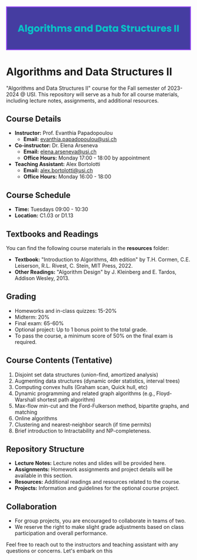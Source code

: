 ![Project Banner](.gfx/banner-root.png)
# Algorithms and Data Structures II

"Algorithms and Data Structures II" course for the Fall semester of 2023-2024 @ USI. This repository will serve as a hub for all course materials, including lecture notes, assignments, and additional resources. 

## Course Details
- **Instructor:** Prof. Evanthia Papadopoulou
  - **Email:** [evanthia.papadopoulou@usi.ch](mailto:evanthia.papadopoulou@usi.ch)
- **Co-instructor:** Dr. Elena Arseneva
  - **Email:** [elena.arseneva@usi.ch](mailto:elena.arseneva@usi.ch)
  - **Office Hours:** Monday 17:00 - 18:00 by appointment
- **Teaching Assistant:** Alex Bortolotti
  - **Email:** [alex.bortolotti@usi.ch](mailto:alex.bortolotti@usi.ch)
  - **Office Hours:** Monday 16:00 - 18:00

## Course Schedule
- **Time:** Tuesdays 09:00 - 10:30
- **Location:** C1.03 or D1.13

## Textbooks and Readings
You can find the following course materials in the **resources** folder:
- **Textbook:** "Introduction to Algorithms, 4th edition" by T.H. Cormen, C.E. Leiserson, R.L. Rivest, C. Stein, MIT Press, 2022.
- **Other Readings:** "Algorithm Design" by J. Kleinberg and E. Tardos, Addison Wesley, 2013.

## Grading
- Homeworks and in-class quizzes: 15-20%
- Midterm: 20%
- Final exam: 65-60%
- Optional project: Up to 1 bonus point to the total grade.
- To pass the course, a minimum score of 50% on the final exam is required.

## Course Contents (Tentative)
1. Disjoint set data structures (union-find, amortized analysis)
2. Augmenting data structures (dynamic order statistics, interval trees)
3. Computing convex hulls (Graham scan, Quick hull, etc)
4. Dynamic programming and related graph algorithms (e.g., Floyd-Warshall shortest path algorithm)
5. Max-flow min-cut and the Ford-Fulkerson method, bipartite graphs, and matching
6. Online algorithms
7. Clustering and nearest-neighbor search (if time permits)
8. Brief introduction to Intractability and NP-completeness.

## Repository Structure
- **Lecture Notes:** Lecture notes and slides will be provided here.
- **Assignments:** Homework assignments and project details will be available in this section.
- **Resources:** Additional readings and resources related to the course.
- **Projects:** Information and guidelines for the optional course project.

## Collaboration
- For group projects, you are encouraged to collaborate in teams of two.
- We reserve the right to make slight grade adjustments based on class participation and overall performance.

Feel free to reach out to the instructors and teaching assistant with any questions or concerns. Let's embark on this

